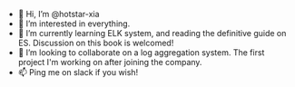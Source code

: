 - 👋 Hi, I’m @hotstar-xia
- 👀 I’m interested in everything.
- 🌱 I’m currently learning ELK system, and reading the definitive guide on ES. Discussion on this book is welcomed!
- 💞️ I’m looking to collaborate on a log aggregation system. The first project I'm working on after joining the company.
- 📫 Ping me on slack if you wish!

<!---
hotstar-xia/hotstar-xia is a ✨ special ✨ repository because its `README.md` (this file) appears on your GitHub profile.
You can click the Preview link to take a look at your changes.
--->
